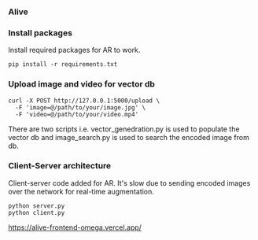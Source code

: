 ### Alive

### Install packages
Install required packages for AR to work.
```shell
pip install -r requirements.txt
```

### Upload image and video for vector db

```shell
curl -X POST http://127.0.0.1:5000/upload \
  -F 'image=@/path/to/your/image.jpg' \
  -F 'video=@/path/to/your/video.mp4'
```
There are two scripts i.e. vector_genedration.py is used to populate the vector db and image_search.py is used to search the 
encoded image from db.


### Client-Server architecture
Client-server code added for AR. It's slow due to sending encoded images over the network for real-time augmentation.
```shell
python server.py
python client.py
```

https://alive-frontend-omega.vercel.app/

